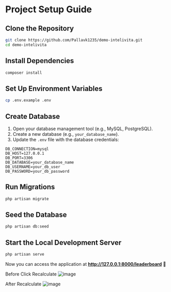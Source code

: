 # Project Setup Guide

## Clone the Repository
```sh
git clone https://github.com/Pallavk1235/demo-intelivita.git
cd demo-intelivita
```

## Install Dependencies
```sh
composer install
```

## Set Up Environment Variables
```sh
cp .env.example .env
```

## Create Database
1. Open your database management tool (e.g., MySQL, PostgreSQL).
2. Create a new database (e.g., `your_database_name`).
3. Update the `.env` file with the database credentials:

```env
DB_CONNECTION=mysql
DB_HOST=127.0.0.1
DB_PORT=3306
DB_DATABASE=your_database_name
DB_USERNAME=your_db_user
DB_PASSWORD=your_db_password
```

## Run Migrations
```sh
php artisan migrate
```

## Seed the Database
```sh
php artisan db:seed
```

## Start the Local Development Server
```sh
php artisan serve
```

Now you can access the application at **http://127.0.0.1:8000/leaderboard** 🚀

Before Click Recalculate
![image](https://github.com/user-attachments/assets/5ae0905e-ffd9-461a-b254-5811dbb0bf10)

After Recalculate
![image](https://github.com/user-attachments/assets/dc68fff2-d09a-43b4-92aa-055edeace6c1)

